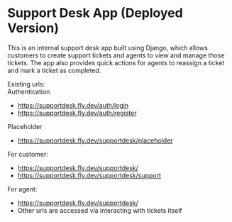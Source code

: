 Support Desk App (Deployed Version)
==
This is an internal support desk app built using Django, which allows customers to create support tickets and agents to view and manage those tickets. 
The app also provides quick actions for agents to reassign a ticket and mark a ticket as completed.

Existing urls:
<br>Authentication
- https://supportdesk.fly.dev/auth/login
- https://supportdesk.fly.dev/auth/register

Placeholder
- https://supportdesk.fly.dev/supportdesk/placeholder

For customer:
- https://supportdesk.fly.dev/supportdesk/
- https://supportdesk.fly.dev/supportdesk/support

For agent:
- https://supportdesk.fly.dev/supportdesk/
- Other urls are accessed via interacting with tickets itself
